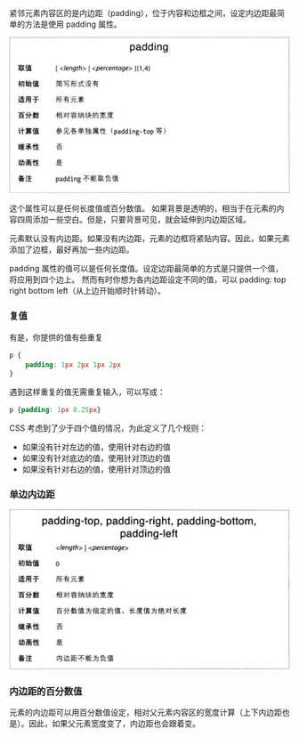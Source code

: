 紧邻元素内容区的是内边距（padding），位于内容和边框之间，设定内边距最简单的方法是使用 padding 属性。

![](padding.png)

这个属性可以是任何长度值或百分数值。
如果背景是透明的，相当于在元素的内容四周添加一些空白。但是，只要背景可见，就会延伸到内边距区域。

元素默认没有内边距。如果没有内边距，元素的边框将紧贴内容。因此，如果元素添加了边框，最好再加一些内边距。

padding 属性的值可以是任何长度值。设定边距最简单的方式是只提供一个值，将应用到四个边上。
然而有时你想为各内边距设定不同的值，可以 padding: top right bottom left（从上边开始顺时针转动）。

### 复值

有是，你提供的值有些重复

```CSS
p {
    padding: 1px 2px 1px 2px
}
```

遇到这样重复的值无需重复输入，可以写成：

```CSS
p {padding: 1px 0.25px}
```

CSS 考虑到了少于四个值的情况，为此定义了几个规则：

* 如果没有针对左边的值，使用针对右边的值
* 如果没有针对底边的值，使用针对顶边的值
* 如果没有针对右边的值，使用针对顶边的值

### 单边内边距

![](单边内边距.png)

### 内边距的百分数值

元素的内边距可以用百分数值设定，相对父元素内容区的宽度计算（上下内边距也是）。因此，如果父元素宽度变了，内边距也会跟着变。
